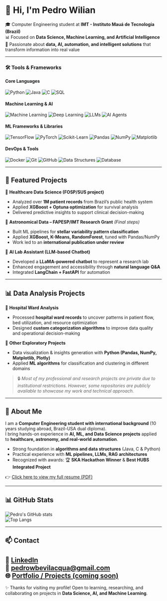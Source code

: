 # 👋 Hi, I'm Pedro Wilian

🎓 Computer Engineering student at **IMT - Instituto Mauá de Tecnologia (Brazil)**  
📊 Focused on **Data Science, Machine Learning, and Artificial Intelligence**  
🤖 Passionate about **data, AI, automation, and intelligent solutions** that transform information into real value  

---

### 🛠️ Tools & Frameworks

#### Core Languages
<p align="left">
  <img src="https://img.shields.io/badge/Python-3776AB?style=for-the-badge&logo=python&logoColor=white" alt="Python" />
  <img src="https://img.shields.io/badge/Java-ED8B00?style=for-the-badge&logo=coffeescript&logoColor=white" alt="Java" />
  <img src="https://img.shields.io/badge/C-A8B9CC?style=for-the-badge&logo=c&logoColor=black" alt="C" />
  <img src="https://img.shields.io/badge/SQL-4479A1?style=for-the-badge&logo=postgresql&logoColor=white" alt="SQL" />
</p>

#### Machine Learning & AI
<p align="left">
  <img src="https://img.shields.io/badge/Machine%20Learning-FF6F00?style=for-the-badge&logo=googlecolab&logoColor=white" alt="Machine Learning" />
  <img src="https://img.shields.io/badge/Deep%20Learning-6B40C1?style=for-the-badge&logo=tesla&logoColor=white" alt="Deep Learning" />
  <img src="https://img.shields.io/badge/LLMs-412991?style=for-the-badge&logo=openai&logoColor=white" alt="LLMs" />
  <img src="https://img.shields.io/badge/AI%20Agents-0081A5?style=for-the-badge&logo=ifixit&logoColor=white" alt="AI Agents" />
</p>

#### ML Frameworks & Libraries
<p align="left">
  <img src="https://img.shields.io/badge/TensorFlow-FF6F00?style=for-the-badge&logo=tensorflow&logoColor=white" alt="TensorFlow" />
  <img src="https://img.shields.io/badge/PyTorch-EE4C2C?style=for-the-badge&logo=pytorch&logoColor=white" alt="PyTorch" />
  <img src="https://img.shields.io/badge/Scikit--Learn-F7931E?style=for-the-badge&logo=scikit-learn&logoColor=white" alt="Scikit-Learn" />
  <img src="https://img.shields.io/badge/Pandas-150458?style=for-the-badge&logo=pandas&logoColor=white" alt="Pandas" />
  <img src="https://img.shields.io/badge/NumPy-013243?style=for-the-badge&logo=numpy&logoColor=white" alt="NumPy" />
  <img src="https://img.shields.io/badge/Matplotlib-11557C?style=for-the-badge&logo=python&logoColor=white" alt="Matplotlib" />
</p>

#### DevOps & Tools
<p align="left">
  <img src="https://img.shields.io/badge/Docker-2496ED?style=for-the-badge&logo=docker&logoColor=white" alt="Docker" />
  <img src="https://img.shields.io/badge/Git-F05032?style=for-the-badge&logo=git&logoColor=white" alt="Git" />
  <img src="https://img.shields.io/badge/GitHub-181717?style=for-the-badge&logo=github&logoColor=white" alt="GitHub" />
  <img src="https://img.shields.io/badge/Data%20Structures-00599C?style=for-the-badge&logo=firebase&logoColor=white" alt="Data Structures" />
  <img src="https://img.shields.io/badge/Database-336791?style=for-the-badge&logo=mysql&logoColor=white" alt="Database" />
</p>


---

## 📂 Featured Projects

🔹 **Healthcare Data Science (FOSP/SUS project)**  
- Analyzed over **1M patient records** from Brazil’s public health system  
- Applied **XGBoost + Optuna optimization** for survival analysis  
- Delivered predictive insights to support clinical decision-making  

🔹 **Astronomical Data – FAPESP/IMT Research Grant** *(Final steps)*  
- Built ML pipelines for **stellar variability pattern classification**  
- Applied **XGBoost, K-Means, RandomForest**, tuned with Pandas/NumPy  
- Work led to an **international publication under review**  

🔹 **AI Lab Assistant (LLM-based Chatbot)**  
- Developed a **LLaMA-powered chatbot** to represent a research lab  
- Enhanced engagement and accessibility through **natural language Q&A**  
- Integrated **LangChain + FastAPI** for automation  

---

## 📊 Data Analysis Projects

🔹 **Hospital Ward Analysis**  
- Processed **hospital ward records** to uncover patterns in patient flow, bed utilization, and resource optimization  
- Designed **custom categorization algorithms** to improve data quality and operational decision-making  

🔹 **Other Exploratory Projects**  
- Data visualization & insights generation with **Python (Pandas, NumPy, Matplotlib, Plotly)**  
- Applied **ML algorithms** for classification and clustering in different domains  

> 🔒 *Most of my professional and research projects are private due to institutional restrictions. However, some repositories are publicly available to showcase my work and technical approach.*  

---

## 📄 About Me

I am a **Computer Engineering student with international background** (10 years studying abroad, Brazil-USA dual diploma).  
I bring hands-on experience in **AI, ML, and Data Science projects** applied to **healthcare, astronomy, and real-world automation**.  

- Strong foundation in **algorithms and data structures** (Java, C & Python)  
- Practical experience with **ML pipelines, LLMs, RAG architectures**  
- Recognized with awards: 🏆 **SKA Hackathon Winner** & **Best HUBS Integrated Project**  

👉 [Click here to view my full resume (PDF)]([https://drive.google.com/](https://drive.google.com/file/d/1iIfEUVCKTngI7VWAjaGzIFusnZ5SFaL-/view?usp=sharing))

---

## 📊 GitHub Stats

![Pedro's GitHub stats](https://github-readme-stats.vercel.app/api?username=pedrowilian&show_icons=true&theme=tokyonight)  
![Top Langs](https://github-readme-stats.vercel.app/api/top-langs/?username=pedrowilian&layout=compact&theme=tokyonight)

---

## 📫 Contact

💼 [LinkedIn](https://www.linkedin.com/in/pedrowilian)  
📧 **pedrowbevilacqua@gmail.com**  
🌐 [Portfolio / Projects (coming soon)](https://github.com/pedrowilian)  
---

✨ Thanks for visiting my profile! Open to learning, researching, and collaborating on projects in **Data Science, AI, and Machine Learning**.
